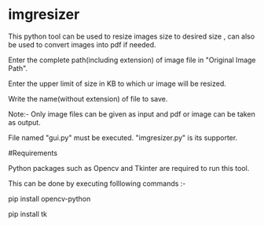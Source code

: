 # imgresizer
This python tool can be used to resize images size to desired size , can also be used to convert images into pdf if needed.


Enter the complete path(including extension) of image file in "Original Image Path".

Enter the upper limit of size in KB to which ur image will be resized.

Write the name(without extension) of file to save.

Note:- Only image files can be given as input and pdf or image can be taken as output.
 
 File named "gui.py" must be executed. "imgresizer.py" is its supporter.
 
 #Requirements
 
Python packages such as Opencv and Tkinter are required to run this tool.

This can be done by executing folllowing commands :-
   
   pip install opencv-python
   
   pip install tk
